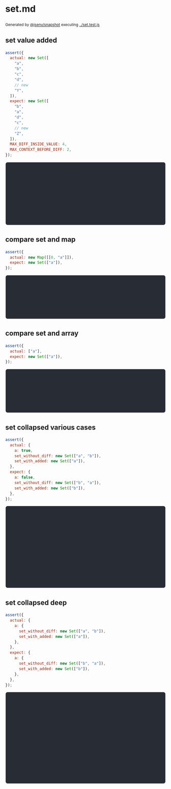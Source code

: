 # set.md

<sub>
  Generated by <a href="https://github.com/jsenv/core/tree/main/packages/independent/snapshot">@jsenv/snapshot</a> executing <a href="../set.test.js">../set.test.js</a>
</sub>

## set value added

```js
assert({
  actual: new Set([
    "a",
    "b",
    "c",
    "d",
    // new
    "Y",
  ]),
  expect: new Set([
    "b",
    "a",
    "d",
    "c",
    // new
    "Z",
  ]),
  MAX_DIFF_INSIDE_VALUE: 4,
  MAX_CONTEXT_BEFORE_DIFF: 2,
});
```

![img](set_value_added/set_value_added_throw.svg)

## compare set and map

```js
assert({
  actual: new Map([[0, "a"]]),
  expect: new Set(["a"]),
});
```

![img](compare_set_and_map/compare_set_and_map_throw.svg)

## compare set and array

```js
assert({
  actual: ["a"],
  expect: new Set(["a"]),
});
```

![img](compare_set_and_array/compare_set_and_array_throw.svg)

## set collapsed various cases

```js
assert({
  actual: {
    a: true,
    set_without_diff: new Set(["a", "b"]),
    set_with_added: new Set(["a"]),
  },
  expect: {
    a: false,
    set_without_diff: new Set(["b", "a"]),
    set_with_added: new Set(["b"]),
  },
});
```

![img](set_collapsed_various_cases/set_collapsed_various_cases_throw.svg)

## set collapsed deep

```js
assert({
  actual: {
    a: {
      set_without_diff: new Set(["a", "b"]),
      set_with_added: new Set(["a"]),
    },
  },
  expect: {
    a: {
      set_without_diff: new Set(["b", "a"]),
      set_with_added: new Set(["b"]),
    },
  },
});
```

![img](set_collapsed_deep/set_collapsed_deep_throw.svg)